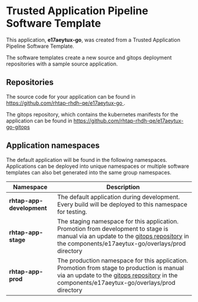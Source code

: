 # Trusted Application Pipeline Software Template

This application, **e17aeytux-go**, was created from a Trusted Application Pipeline Software Template.

The software templates create a new source and gitops deployment repositories with a sample source application. 

## Repositories

The source code for your application can be found in [https://github.com/rhtap-rhdh-qe/e17aeytux-go ](https://github.com/rhtap-rhdh-qe/e17aeytux-go ).
 
The gitops repository, which contains the kubernetes manifests for the application can be found in 
[https://github.com/rhtap-rhdh-qe/e17aeytux-go-gitops ](https://github.com/rhtap-rhdh-qe/e17aeytux-go-gitops ) 

## Application namespaces 

The default application will be found in the following namespaces. Applications can be deployed into unique namespaces or multiple software templates can also bet generated into the same group namespaces.  

|  Namespace   |  Description   |  
| -------- | -------- |   
| **rhtap-app-development** | The default application during development. Every build will be deployed to this namespace for testing. | 
| **rhtap-app-stage** | The staging namespace for this application. Promotion from development to stage is manual via an update to the [gitops repository](https://github.com/rhtap-rhdh-qe/e17aeytux-go-gitops ) in the components/e17aeytux-go/overlays/prod directory |  
| **rhtap-app-prod** | The production namespace for this application. Promotion from stage to production is manual via an update to the [gitops repository](https://github.com/rhtap-rhdh-qe/e17aeytux-go-gitops ) in the components/e17aeytux-go/overlays/prod directory | 